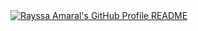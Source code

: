 <a href="https://github.com/amrlrayssa/amrlrayssa">
  <picture>
    <source media="(prefers-color-scheme: dark)" srcset="https://raw.githubusercontent.com/amrlrayssa/amrlrayssa/main/dark_mode.svg">
    <img alt="Rayssa Amaral's GitHub Profile README" src="https://raw.githubusercontent.com/amrlrayssa/amrlrayssa/main/light_mode.svg">
  </picture>
</a>